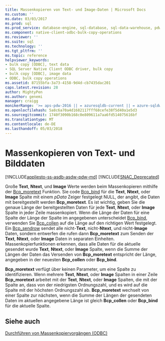 ```yaml
---
title: Massenkopieren von Text- und Image-Daten | Microsoft Docs
ms.custom: ''
ms.date: 03/03/2017
ms.prod: sql
ms.prod_service: database-engine, sql-database, sql-data-warehouse, pdw
ms.component: native-client-odbc-bulk-copy-operations
ms.reviewer: ''
ms.suite: sql
ms.technology: ''
ms.tgt_pltfrm: ''
ms.topic: reference
helpviewer_keywords:
- bulk copy [ODBC], text data
- SQL Server Native Client ODBC driver, bulk copy
- bulk copy [ODBC], image data
- ODBC, bulk copy operations
ms.assetid: 87155bfa-3a73-4158-9d4d-cb7435dac201
caps.latest.revision: 28
author: MightyPen
ms.author: genemi
manager: craigg
monikerRange: '>= aps-pdw-2016 || = azuresqldb-current || = azure-sqldw-latest || >= sql-server-2016 || = sqlallproducts-allversions'
ms.openlocfilehash: 5a8c6a70a4d1682117fff68cefe38f5d40a1e5d3
ms.sourcegitcommit: 1740f3090b168c0e809611a7aa6fd514075616bf
ms.translationtype: MT
ms.contentlocale: de-DE
ms.lasthandoff: 05/03/2018
---
```

# <a name="bulk-copying-text-and-image-data"></a>Massenkopieren von Text- und Bilddaten
[!INCLUDE[appliesto-ss-asdb-asdw-pdw-md](../../includes/appliesto-ss-asdb-asdw-pdw-md.md)]
[!INCLUDE[SNAC_Deprecated](../../includes/snac-deprecated.md)]

  Große **Text**, **Ntext**, und **Image** Werte werden beim Massenkopieren mithilfe der [Bcp_moretext](../../relational-databases/native-client-odbc-extensions-bulk-copy-functions/bcp-moretext.md) Funktion. Sie code [Bcp_bind](../../relational-databases/native-client-odbc-extensions-bulk-copy-functions/bcp-bind.md) für die **Text**, **Ntext**, oder **Image** Spalte mit einem *pData* Zeiger festgelegt NULL, der angibt, die Daten mit bereitgestellt werden **Bcp_moretext**. Es ist wichtig, geben Sie die genaue Länge der bereitgestellten Daten für jede **Text**, **Ntext**, oder **Image** Spalte in jeder Zeile massenkopiert. Wenn die Länge der Daten für eine Spalte der Länge der Spalte im angegebenen unterscheidet [Bcp_bind](../../relational-databases/native-client-odbc-extensions-bulk-copy-functions/bcp-bind.md), verwenden Sie [Bcp_collen](../../relational-databases/native-client-odbc-extensions-bulk-copy-functions/bcp-collen.md) auf die Länge auf den richtigen Wert festgelegt. Ein [Bcp_sendrow](../../relational-databases/native-client-odbc-extensions-bulk-copy-functions/bcp-sendrow.md) sendet alle nicht-**Text**, nicht-**Ntext**, und nicht-**Image** Daten, sondern entwerfen die rufen dann **Bcp_moretext** zum Senden der **Text**, **Ntext**, oder **Image** Daten in separaten Einheiten. Massenkopierfunktionen erkennen, dass alle Daten für die aktuelle gesendet wurde **Text**, **Ntext**, oder **Image** Spalte, wenn die Summe der Längen der Daten das Versenden von **Bcp_moretext** entspricht der Länge, angegeben in der neuesten **Bcp_collen** oder **Bcp_bind**.  
  
 **Bcp_moretext** verfügt über keinen Parameter, um eine Spalte zu identifizieren. Wenn mehrere **Text**, **Ntext**, oder **Image** Spalten in einer Zeile **Bcp_moretext** arbeitet mit der **Text**, **Ntext**, oder **Image** Spalten, die mit der Spalte an, dass von der niedrigsten Ordnungszahl, und es wird auf die Spalte mit der höchsten Ordnungszahl ab. **Bcp_moretext** wechselt von einer Spalte zur nächsten, wenn die Summe der Längen der gesendeten Daten im aktuellen angegebene Länge ist gleich **Bcp_collen** oder **Bcp_bind** für die aktuelle Spalte.  
  
## <a name="see-also"></a>Siehe auch  
 [Durchführen von Massenkopiervorgängen &#40;ODBC&#41;](../../relational-databases/native-client-odbc-bulk-copy-operations/performing-bulk-copy-operations-odbc.md)  
  
  

